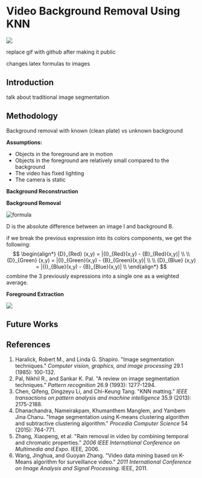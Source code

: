 # Video Background Removal Using KNN

![](https://media.giphy.com/media/WpUkcV8dtrM3qoHFas/giphy.gif)



replace gif with github after making it public

changes latex formulas to images

## Introduction

talk about traditional image segmentation



## Methodology



Background removal with known (clean plate)  vs unknown background



**Assumptions:**

- Objects in the foreground are in motion
- Objects in the foreground are relatively small compared to the background
- The video has fixed lighting
- The camera is static



**Background Reconstruction**



**Background Removal**

![formula](https://render.githubusercontent.com/render/math?math=D(x%2Cy)%20%3D%20%7CI(x%2Cy)%20-%20B(x%2Cy)%7C)

D is the absolute difference between an image I and background B.

if we break the previous expression into its colors components, we get the following:
$$
\begin{align*}
{D}_{Red} (x,y) = |{I}_{Red}(x,y) - {B}_{Red}(x,y)| \\ \\
{D}_{Green} (x,y) = |{I}_{Green}(x,y) - {B}_{Green}(x,y)| \\ \\
{D}_{Blue} (x,y) = |{I}_{Blue}(x,y) - {B}_{Blue}(x,y)| \\
\end{align*}
$$
combine the 3 previously expressions into a single one as a weighted average.



**Foreground Extraction**





![](![Foreground.png](https://github.com/fescobar96/Video-Background-Removal/blob/master/Images/Foreground.png?raw=true))



## Future Works





## References

1. Haralick, Robert M., and Linda G. Shapiro. "Image segmentation techniques." *Computer vision, graphics, and image processing* 29.1 (1985): 100-132.
2. Pal, Nikhil R., and Sankar K. Pal. "A review on image segmentation techniques." *Pattern recognition* 26.9 (1993): 1277-1294.
3. Chen, Qifeng, Dingzeyu Li, and Chi-Keung Tang. "KNN matting." *IEEE transactions on pattern analysis and machine intelligence* 35.9 (2013): 2175-2188.
4. Dhanachandra, Nameirakpam, Khumanthem Manglem, and Yambem Jina Chanu. "Image segmentation using K-means clustering algorithm and subtractive clustering algorithm." *Procedia Computer Science* 54 (2015): 764-771.
5. Zhang, Xiaopeng, et al. "Rain removal in video by combining temporal and chromatic properties." *2006 IEEE International Conference on Multimedia and Expo*. IEEE, 2006.
6. Wang, Jinghua, and Guoyan Zhang. "Video data mining based on K-Means algorithm for surveillance video." *2011 International Conference on Image Analysis and Signal Processing*. IEEE, 2011.